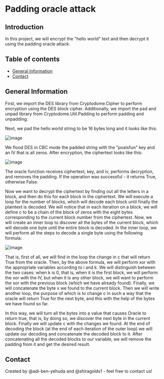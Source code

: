 # Padding oracle attack

## Introduction
In this project, we will encrypt the "hello world" text and then decrypt it using the padding oracle attack.

## Table of contents
* [General Information](#general-information)
* [Contact](#Contact)

## General Information
First, we import the DES library from Cryptodome.Cipher to perform encryption using the DES block cipher. Additionally, we import the pad and unpad library from Cryptodome.Util.Padding to perform padding and unpadding.

Next, we pad the hello world string to be 16 bytes long and it looks like this:

![image](https://github.com/adi-ben-yehuda/security1/assets/75027826/5bb43860-a229-48f1-8b60-b523d15ea4ef)

We flood DES in CBC mode the padded string with the "poaisfun" key and an IV that is all zeros. After encryption, the ciphertext looks like this:

![image](https://github.com/adi-ben-yehuda/security1/assets/75027826/ac6f9674-2116-45a6-8656-e0348734cc0a)

The oracle function receives ciphertext, key, and iv, performs decryption, and removes the padding. If the operation was successful - it returns True, otherwise False.

Now we want to decrypt the ciphertext by finding out all the letters in a block, and then do this for each block in the ciphertext.
We will execute a loop for the number of blocks, which will decode each block until finally the plaintext is decoded. We will notice that in each iteration on a block, we will define c to be a chain of the block of zeros with the eight bytes corresponding to the current block number from the ciphertext.
Now, we will create an inner loop to discover all the bytes of the current block, which will decode one byte until the entire block is decoded.
In the inner loop, we will perform all the steps to decode a single byte using the following formula:

![image](https://github.com/adi-ben-yehuda/security1/assets/75027826/3cc08240-d724-428d-a42f-5da5ab857fe9)

That is, first of all, we will find in the loop the change in c that will return True from the oracle. Then, by the above formula, we will perform xor with the appropriate variables according to i and k.
We will distinguish between the two cases: when k is 0, that is, when it is the first block, we will perform the xor with the IV, but when it is any other block, we will want to perform the xor with the previous block (which we have already found). Finally, we will concatenate the byte x we found to the current block.
Then we will write another loop, the purpose of which is to change c in such a way that the oracle will return True for the next byte, and this with the help of the bytes we have found so far.

In this way, we will turn all the bytes into a value that causes Oracle to return true, that is, by doing so, we discover the next byte in the current block.
Finally we will update c with the changes we found.
At the end of decoding the block (at the end of each iteration of the outer loop) we will update our decoding and concatenate the decoded block to it.
After concatenating all the decoded blocks to our variable, we will remove the padding from it and get the desired result.

## Contact
Created by @adi-ben-yehuda and @shiragolds1 - feel free to contact us!

